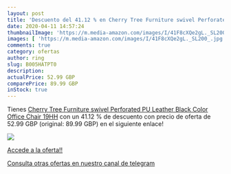 ```yaml
---
layout: post
title: 'Descuento del 41.12 % en Cherry Tree Furniture swivel Perforated '
date: 2020-04-11 14:57:24
thumbnailImage: 'https://m.media-amazon.com/images/I/41F8cXQe2gL._SL200_.jpg'
images: [ 'https://m.media-amazon.com/images/I/41F8cXQe2gL._SL200_.jpg' ]
comments: true
category: ofertas
author: ring
slug: B005HATPT0
description:
actualPrice: 52.99 GBP
comparePrice: 89.99 GBP
inStock: true
---
```


Tienes [Cherry Tree Furniture swivel Perforated PU Leather Black Color Office Chair 19HH](https://www.amazon.com/dp/B005HATPT0/?tag=redken08-20) con un 41.12 % de descuento con precio de oferta de 52.99 GBP (original: 89.99 GBP) en el siguiente enlace!

[![](https://m.media-amazon.com/images/I/41F8cXQe2gL._SL200_.jpg)](https://www.amazon.com/dp/B005HATPT0/?tag=redken08-20)

[Accede a la oferta!!](https://www.amazon.com/dp/B005HATPT0/?tag=redken08-20)

[Consulta otras ofertas en nuestro canal de telegram](https://t.me/s/ofertas25)
